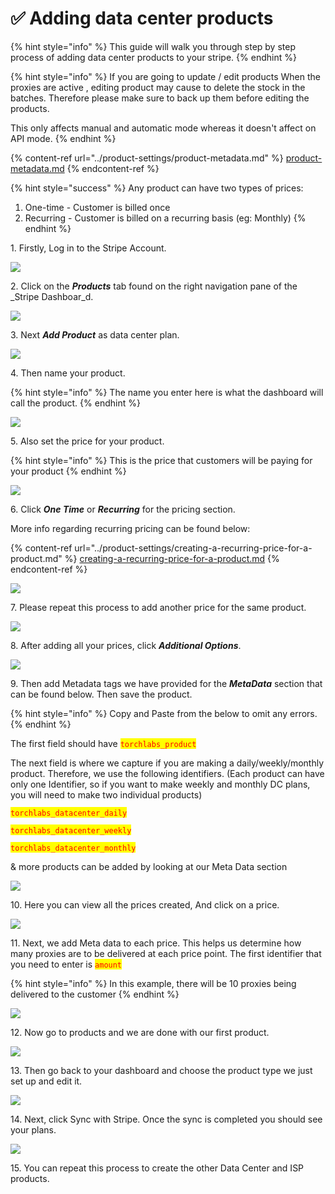 # ✅ Adding data center products

{% hint style="info" %}
This guide will walk you through step by step process of adding data center products to your stripe.
{% endhint %}

{% hint style="info" %}
If you are going to update / edit products When the proxies are active , editing product may cause to delete the stock in the batches. Therefore please make sure to back up them before editing the products.

This only affects manual and automatic mode whereas it doesn't affect on API mode.
{% endhint %}

{% content-ref url="../product-settings/product-metadata.md" %}
[product-metadata.md](../product-settings/product-metadata.md)
{% endcontent-ref %}

{% hint style="success" %}
Any product can have two types of prices:&#x20;

1. One-time - Customer is billed once
2. Recurring - Customer is billed on a recurring basis (eg: Monthly)
{% endhint %}



1\. Firstly, Log in to the Stripe Account.

![](<../.gitbook/assets/Untitled design (1) (6).png>)

2\. Click on the _**Products**_ tab found on the right navigation pane of the _Stripe Dashboar_d.

![](<../.gitbook/assets/Untitled design (2) (8).png>)

3\. Next _**Add Product**_ as data center plan.

![](<../.gitbook/assets/Untitled design (3) (10).png>)

4\. Then name your product.

{% hint style="info" %}
The name you enter here is what the dashboard will call the product.
{% endhint %}

![](<../.gitbook/assets/1 (35) (1).png>)

5\. Also set the price for your product.

{% hint style="info" %}
This is the price that customers will be paying for your product
{% endhint %}

![](<../.gitbook/assets/Untitled design (5) (6).png>)

6\. Click _**One Time**_ or _**Recurring**_ for the pricing section.

More info regarding recurring pricing can be found below:

{% content-ref url="../product-settings/creating-a-recurring-price-for-a-product.md" %}
[creating-a-recurring-price-for-a-product.md](../product-settings/creating-a-recurring-price-for-a-product.md)
{% endcontent-ref %}

![](<../.gitbook/assets/Untitled design (6) (2).png>)

7\. Please repeat this process to add another price for the same product.

![](<../.gitbook/assets/Untitled design (7) (1).png>)

8\. After adding all your prices, click _**Additional Options**_.

![](<../.gitbook/assets/1 (44).png>)

9\. Then add Metadata tags we have provided for the _**MetaData**_ section that can be found below.  Then save the product.&#x20;

{% hint style="info" %}
Copy and Paste from the below to omit any errors.
{% endhint %}

The first field should have <mark style="color:red;">`torchlabs_product`</mark>

The next field is where we capture if you are making a daily/weekly/monthly product. Therefore, we use the following identifiers. (Each product can have only one Identifier, so if you want to make weekly and monthly DC plans, you will need to make two individual products)

<mark style="color:red;">`torchlabs_datacenter_daily`</mark>

<mark style="color:red;">`torchlabs_datacenter_weekly`</mark>

<mark style="color:red;">`torchlabs_datacenter_monthly`</mark>

& more products can be added by looking at our Meta Data section

![](<../.gitbook/assets/image (8).png>)

10\. Here you can view all the prices created, And click on a price.

![](<../.gitbook/assets/1 (45) (1).png>)

11\. Next, we add Meta data to each price. This helps us determine how many proxies are to be delivered at each price point. The first identifier that you need to enter is <mark style="color:red;">`amount`</mark>

{% hint style="info" %}
In this example, there will be 10 proxies being delivered to the customer
{% endhint %}

![](<../.gitbook/assets/image (16).png>)

12\. Now go to products and we are done with our first product.

![](<../.gitbook/assets/1 (42) (1) (1).png>)

13\. Then go back to your dashboard and choose the product type we just set up and edit it.

![](<../.gitbook/assets/1 (75) (1).png>)

14\. Next, click Sync with Stripe. Once the sync is completed you should see your plans.

![](<../.gitbook/assets/1 (41) (1) (2) (1).png>)

15\. You can repeat this process to create the other Data Center and ISP products.
